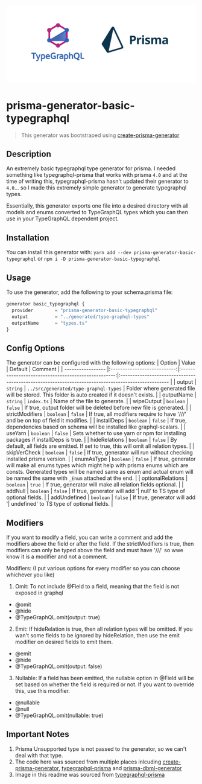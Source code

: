 ![integration logo](https://raw.githubusercontent.com/Luis-Domenech/prisma-generator-basic-typegraphql/main/img/integration.png)

# prisma-generator-basic-typegraphql

> This generator was bootstraped using [create-prisma-generator](https://github.com/YassinEldeeb/create-prisma-generator)

## Description
An extremely basic typegraphql type generator for prisma. I needed something like typegraphql-prisma that works with prisma `4.0` and at the time of writing this, typegraphql-prisma hasn't updated their generator to `4.0`... so I made this extremely simple generator to generate typegraphql types. 

Essentially, this generator exports one file into a desired directory with all models and enums converted to TypeGraphQL types which you can then use in your TypeGraphQL dependent project.

## Installation
You can install this generator with:
```yarn add --dev prisma-generator-basic-typegraphql```
or
```npm i -D prisma-generator-basic-typegraphql```

## Usage 
To use the generator, add the following to your schema.prisma file:
```typescript
generator basic_typegraphql {
  provider        = "prisma-generator-basic-typegraphql"
  output          = "../generated/type-graphql-types"
  outputName      = "types.ts"
}
```

## Config Options
The generator can be configured with the following options:
| Option            | Value                       | Default                                             | Comment                                                                                            |
| ----------------- |:---------------------------:|:---------------------------------------------------:|:-------------------------------------------------------------------------------------------------- |
| output            | ``` string ```              | ``` ../src/generated/type-graphql-types ```         | Folder where generated file will be stored. This folder is auto created if it doesn't exists.      |
| outputName        | ``` string ```              | ``` index.ts ```                                    | Name of the file to generate.                                                                      |
| wipeOutput        | ``` boolean ```             | ``` false ```                                       | If true, output folder will be deleted before new file is generated.                               |
| strictModifiers   | ``` boolean ```             | ``` false ```                                       | If true, all modifiers require to have '///' and be on top of field it modifies.                   |
| installDeps       | ``` boolean ```             | ``` false ```                                       | If true, dependencies based on schema will be installed like graphql-scalars.                      |
| useYarn           | ``` boolean ```             | ``` false ```                                       | Sets whether to use yarn or npm for installing packages if installDeps is true.                    |
| hideRelations     | ``` boolean ```             | ``` false ```                                       | By default, all fields are emitted. If set to true, this will omit all relation types.             |
| skipVerCheck      | ``` boolean ```             | ``` false ```                                       | If true, generator will run without checking installed prisma version.                             |
| enumAsType        | ``` boolean ```             | ``` false ```                                       | If true, generator will make all enums types which might help with prisma enums which are consts. Generated types will be named same as enum and actual enum will be named the same with `_Enum` attached at the end. |
| optionalRelations | ``` boolean ```             | ``` true ```                                        | If true, generator will make all relation fields optional.                                         |
| addNull           | ``` boolean ```             | ``` false ```                                       | If true, generator will add '| null' to TS type of optional fields.                                |
| addUndefined      | ``` boolean ```             | ``` false ```                                       | If true, generator will add '| undefined' to TS type of optional fields.                           |

## Modifiers
If you want to modify a field, you can write a comment and add the modifiers above the field or after the field. If the strictModifiers is true, then modifiers can only be typed above the field and must have '///' so wwe know it is a modifier and not a comment.

Modifiers: (I put various options for every modifier so you can choose whichever you like)
1. Omit: To not include @Field to a field, meaning that the field is not exposed in graphql
- @omit
- @hide
- @TypeGraphQL.omit(output: true)
2. Emit: If hideRelation is true, then all relation types will be omitted. If you wan't some fields to be ignored by hideRelation, then use the emit modifier on desired fields to emit them.
- @emit
- @hide
- @TypeGraphQL.omit(output: false)
3. Nullable: If a field has been emitted, the nullable option in @Field will be set based on whether the field is required or not. If you want to override this, use this modifier.
- @nullable
- @null
- @TypeGraphQL.omit(nullable: true)

## Important Notes
1. Prisma Unsupported type is not passed to the generator, so we can't deal with that type.
2. The code here was sourced from multiple places inlcuding [create-prisma-generator](https://github.com/YassinEldeeb/create-prisma-generator), [typegraphql-prisma](https://github.com/MichalLytek/typegraphql-prisma) and [prisma-dbml-generator](https://github.com/notiz-dev/prisma-dbml-generator)
3. Image in this readme was sourced from [typegraphql-prisma](https://github.com/MichalLytek/typegraphql-prisma)
